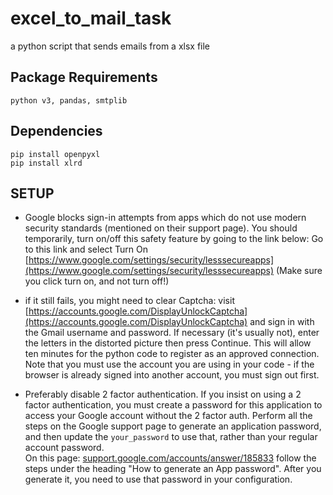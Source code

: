 # excel_to_mail_task
a python script that sends emails from a xlsx file

## **Package Requirements**
`python v3, pandas, smtplib`

## **Dependencies**
`pip install openpyxl`<br/>
`pip install xlrd`

## **SETUP**
* Google blocks sign-in attempts from apps which do not use modern security standards (mentioned on their support page). You should temporarily, turn on/off this safety feature by going to the link below:
Go to this link and select Turn On
[https://www.google.com/settings/security/lesssecureapps](https://www.google.com/settings/security/lesssecureapps)
(Make sure you click turn on, and not turn off!)

* if it still fails, you might need to clear Captcha: visit 
[https://accounts.google.com/DisplayUnlockCaptcha](https://accounts.google.com/DisplayUnlockCaptcha) and sign in with the Gmail username and password.  If necessary (it's usually not), enter the letters in the distorted picture then press Continue. This will allow ten minutes for the python code to register as an approved connection.  Note that you must use the account you are using in your code - if the browser is already signed into another account, you must sign out first.

* Preferably disable 2 factor authentication. If you insist on using a 2 factor authentication, you must create a password for this application to access your Google account without the 2 factor auth.
Perform all the steps on the Google support page to generate an application password, and then update the `your_password` to use that, rather than your regular account password. <br/>
On this page: [support.google.com/accounts/answer/185833]([support.google.com/accounts/answer/185833) follow the steps under the heading "How to generate an App password". After you generate it, you need to use that password in your configuration.

